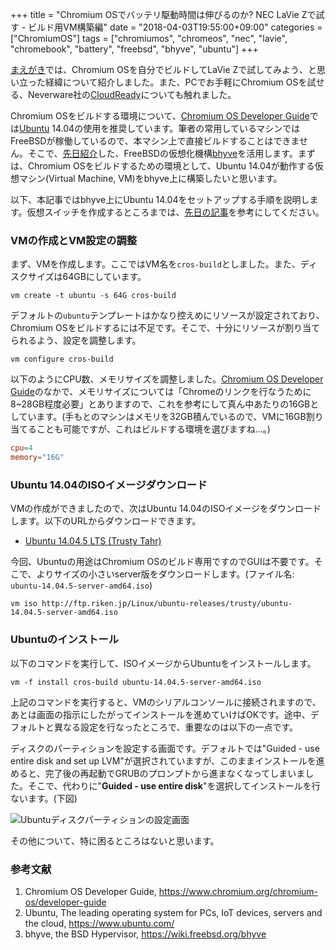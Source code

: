 +++
title = "Chromium OSでバッテリ駆動時間は伸びるのか? NEC LaVie Zで試す - ビルド用VM構築編"
date = "2018-04-03T19:55:00+09:00"
categories = ["ChromiumOS"]
tags = ["chromiumos", "chromeos", "nec", "lavie", "chromebook", "battery", "freebsd", "bhyve", "ubuntu"]
+++

[まえがき](/post/chromiumos-self-build-intro/)では、Chromium OSを自分でビルドしてLaVie Zで試してみよう、と思い立った経緯について紹介しました。また、PCでお手軽にChromium OSを試せる、Neverware社の[CloudReady](https://www.neverware.com/freedownload/)についても触れました。

Chromium OSをビルドする環境について、[Chromium OS Developer Guide](https://www.chromium.org/chromium-os/developer-guide)では[Ubuntu](https://www.ubuntu.com/) 14.04の使用を推奨しています。筆者の常用しているマシンではFreeBSDが稼働しているので、本マシン上で直接ビルドすることはできません。そこで、[先日紹介](/post/freebsd-bhyve-freebsd-intro/)した、FreeBSDの仮想化機構[bhyve](https://wiki.freebsd.org/bhyve)を活用します。まずは、Chromium OSをビルドするための環境として、Ubuntu 14.04が動作する仮想マシン(Virtual Machine, VM)をbhyve上に構築したいと思います。

以下、本記事ではbhyve上にUbuntu 14.04をセットアップする手順を説明します。仮想スイッチを作成するところまでは、[先日の記事](/post/freebsd-bhyve-freebsd-install/)を参考にしてください。

### VMの作成とVM設定の調整
まず、VMを作成します。ここではVM名を`cros-build`としました。また、ディスクサイズは64GBにしています。

``` shell
vm create -t ubuntu -s 64G cros-build
```

デフォルトの`ubuntu`テンプレートはかなり控えめにリソースが設定されており、Chromium OSをビルドするには不足です。そこで、十分にリソースが割り当てられるよう、設定を調整します。

``` shell
vm configure cros-build
```

以下のようにCPU数、メモリサイズを調整しました。[Chromium OS Developer Guide](https://www.chromium.org/chromium-os/developer-guide)のなかで、メモリサイズについては「Chromeのリンクを行なうために8~28GB程度必要」とありますので、これを参考にして真ん中あたりの16GBとしています。(手もとのマシンはメモリを32GB積んでいるので、VMに16GB割り当てることも可能ですが、これはビルドする環境を選びますね…。)

``` conf
cpu=4
memory="16G"
```

### Ubuntu 14.04のISOイメージダウンロード
VMの作成ができましたので、次はUbuntu 14.04のISOイメージをダウンロードします。以下のURLからダウンロードできます。

- [Ubuntu 14.04.5 LTS (Trusty Tahr)](http://ftp.riken.jp/Linux/ubuntu-releases/trusty/)

今回、Ubuntuの用途はChromium OSのビルド専用ですのでGUIは不要です。そこで、よりサイズの小さいserver版をダウンロードします。(ファイル名: `ubuntu-14.04.5-server-amd64.iso`)

``` shell
vm iso http://ftp.riken.jp/Linux/ubuntu-releases/trusty/ubuntu-14.04.5-server-amd64.iso
```

### Ubuntuのインストール
以下のコマンドを実行して、ISOイメージからUbuntuをインストールします。

``` shell
vm -f install cros-build ubuntu-14.04.5-server-amd64.iso
```

上記のコマンドを実行すると、VMのシリアルコンソールに接続されますので、あとは画面の指示にしたがってインストールを進めていけばOKです。途中、デフォルトと異なる設定を行なったところで、重要なのは以下の一点です。

ディスクのパーティションを設定する画面です。デフォルトでは"Guided - use entire disk and set up LVM"が選択されていますが、このままインストールを進めると、完了後の再起動でGRUBのプロンプトから進まなくなってしまいました。そこで、代わりに"**Guided - use entire disk**"を選択してインストールを行ないます。(下図)

![Ubuntuディスクパーティションの設定画面](/img/bhyve/ubuntu-installer-disk-partition.png)

その他について、特に困るところはないと思います。

### 参考文献
1. Chromium OS Developer Guide, https://www.chromium.org/chromium-os/developer-guide
1. Ubuntu, The leading operating system for PCs, IoT devices, servers and the cloud, https://www.ubuntu.com/
1. bhyve, the BSD Hypervisor, https://wiki.freebsd.org/bhyve
